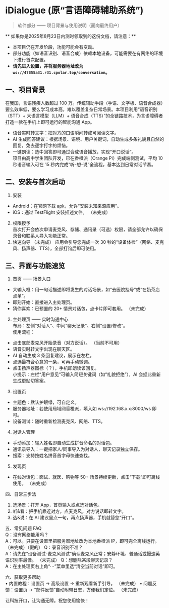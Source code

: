 # iDialogue  (原“言语障碍辅助系统”)

> 软件部分 —— 项目背景与使用说明（面向最终用户）


** 如果你是2025年8月23日内测时领取到的这份文档，请注意：**
- 本项目仍在开发阶段，功能可能会有变动。
- 部分功能（如语音识别、语音合成）依赖本地设备，可能需要在有网络的环境下进行首次配置。
- **请先进入设置，并将服务器地址改为 `ws://47855a31.r31.cpolar.top/conversation`。**


## 一、项目背景  
在我国，言语残疾人数超过 100 万。传统辅助手段（手语、文字板、语音合成器）要么效率低，要么学习成本高，难以覆盖复杂日常场景。本项目利用“语音识别（STT）+ 大语言模型（LLM）+ 语音合成（TTS）”的全链路技术，为言语障碍者打造一款在手机上即可运行的智能沟通 App。  
- 语音实时转文字：把对方的口语瞬间转成可阅读文字。  
- AI 生成回答建议：根据场景、语境、用户关键词，自动生成多条礼貌且自然的回复，免去逐字打字的烦恼。  
- 一键朗读：选中回答即可通过合成语音播放，实现“开口说话”。  
项目由高中学生团队开发，已在香橙派（Orange Pi）完成端侧测试，平均 10 秒语音输入可在 15 秒内完成“听-想-说”全流程，基本达到日常对话节奏。

## 二、安装与首次启动  
1. 安装  
  - Android：在官网下载 apk，允许“安装未知来源应用”。  
  - iOS：通过 TestFlight 安装描述文件。  （未完成）
2. 权限授予  
  首次打开会依次申请麦克风、存储、通讯录（可选）权限，请全部允许以确保录音和联系人导入功能正常。  
3. 快速向导      （未完成）
  应用会引导您完成一次 30 秒的“设备体检”（网络、麦克风、扬声器、TTS），全部打钩后即可使用。

## 三、界面与功能速览  
1. 首页 —— 场景入口  
  - 大输入框：用一句话描述即将发生的对话场景，如“去医院挂号”或“在奶茶店点单”。  
  - 即刻开始：直接进入主处理页。  
  - 猜你喜欢：已预置的 20+ 情景对话包，点卡片即可套用。    （未完成）

2. 主处理页 —— 实时沟通中心  
  布局：左侧“对话人”、中间“聊天记录”、右侧“设置/修改”。  
  使用流程：  
  - 点击底部麦克风开始录音（对方说话）。      （当前不可用）
  - 语音实时转文字出现在聊天区。  
  - AI 自动生成 3 条回复建议，展示在左栏。  
  - 点选最符合心意的一条，可再手动微调。  
  - 点击扬声器图标（？），手机即朗读该回复。  
  小提示：左栏“用户意见”可输入简短关键词（如“礼貌拒绝”），AI 会据此重新生成更贴切答案。  

3. 设置页  
  - 主题色：默认护眼绿，可自定义。  
  - 服务器地址：若使用局域网香橙派，填入如 ws://192.168.x.x:8000/ws 即可。  
  - 设备测试：随时重新检测麦克风、网络、TTS。  

4. 对话人管理  
  - 手动添加：输入姓名即自动生成拼音命名的对话包。  
  - 通讯录导入：一键把家人/同事导入为对话人，聊天记录独立保存。  
  - 搜索：支持按姓名拼音首字母快速查找。  

5. 发现页  
  - 在线对话包：面试、就医、购物等 50+ 场景持续更新，点击“下载”即可离线使用。      （未完成）

四、日常三步法  
1. 选场景：打开 App，首页输入或点选对话包。  
2. 听&看：把手机靠近对方，点麦克风，对方说话即转文字。  
3. 选&说：在 AI 建议里点一句，再点扬声器，手机就替您“开口”。  

五、常见问题 FAQ  
Q：没有网络能用吗？  
A：可以。只要在设置里把服务器地址改为本地香橙派 IP，即可完全离线运行。      （未完成）（假的）
Q：录音识别不准？  
A：请先在“设备测试-麦克风测试”确认麦克风正常；安静环境、普通话或慢速英语识别率最佳。      （未完成）
Q：想删除某段聊天记录？  
A：在主处理页右上角“⋯”菜单里选“清空当前对话”即可。  

六、获取更多帮助  
• 内置教程：设置页 → 高级设置 → 重新观看新手引导。      （未完成）
• 问题反馈：设置页 → “邮件反馈”自动附带日志，方便我们定位。      （未完成）

让科技开口，让沟通无障。祝您使用愉快！